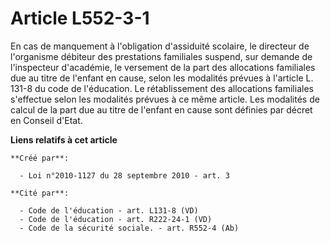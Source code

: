 # Article L552-3-1

En cas de manquement à l'obligation d'assiduité scolaire, le directeur de l'organisme débiteur des prestations familiales
suspend, sur demande de l'inspecteur d'académie, le versement de la part des allocations familiales due au titre de l'enfant
en cause, selon les modalités prévues à l'article L. 131-8 du code de l'éducation. Le rétablissement des allocations
familiales s'effectue selon les modalités prévues à ce même article. Les modalités de calcul de la part due au titre de
l'enfant en cause sont définies par décret en Conseil d'Etat.

**Liens relatifs à cet article**

	**Créé par**:

	  - Loi n°2010-1127 du 28 septembre 2010 - art. 3

	**Cité par**:

	  - Code de l'éducation - art. L131-8 (VD)
	  - Code de l'éducation - art. R222-24-1 (VD)
	  - Code de la sécurité sociale. - art. R552-4 (Ab)
